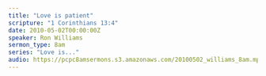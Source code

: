 ```yaml
---
title: "Love is patient"
scripture: "1 Corinthians 13:4"
date: 2010-05-02T00:00:00Z
speaker: Ron Williams
sermon_type: 8am
series: "Love is..."
audio: https://pcpc8amsermons.s3.amazonaws.com/20100502_williams_8am.mp3 
---
```



